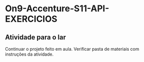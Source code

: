 # On9-Accenture-S11-API-EXERCICIOS

## Atividade para o lar

Continuar o projeto feito em aula. Verificar pasta de materiais com instruções da atividade.
